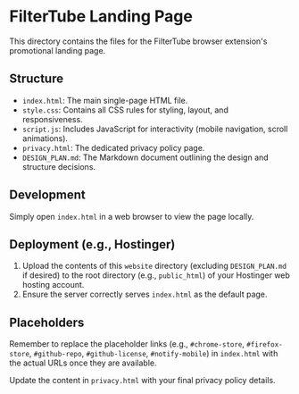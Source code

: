 # FilterTube Landing Page

This directory contains the files for the FilterTube browser extension's promotional landing page.

## Structure

*   `index.html`: The main single-page HTML file.
*   `style.css`: Contains all CSS rules for styling, layout, and responsiveness.
*   `script.js`: Includes JavaScript for interactivity (mobile navigation, scroll animations).
*   `privacy.html`: The dedicated privacy policy page.
*   `DESIGN_PLAN.md`: The Markdown document outlining the design and structure decisions.

## Development

Simply open `index.html` in a web browser to view the page locally.

## Deployment (e.g., Hostinger)

1.  Upload the contents of this `website` directory (excluding `DESIGN_PLAN.md` if desired) to the root directory (e.g., `public_html`) of your Hostinger web hosting account.
2.  Ensure the server correctly serves `index.html` as the default page.

## Placeholders

Remember to replace the placeholder links (e.g., `#chrome-store`, `#firefox-store`, `#github-repo`, `#github-license`, `#notify-mobile`) in `index.html` with the actual URLs once they are available.

Update the content in `privacy.html` with your final privacy policy details. 